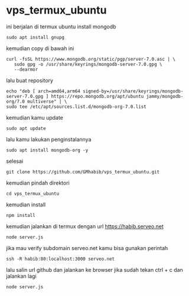 
# vps_termux_ubuntu
ini berjalan di termux ubuntu
install mongodb
```
sudo apt install gnupg
```
kemudian copy di bawah ini
```
curl -fsSL https://www.mongodb.org/static/pgp/server-7.0.asc | \
   sudo gpg -o /usr/share/keyrings/mongodb-server-7.0.gpg \
   --dearmor
```
lalu buat repository
```
echo "deb [ arch=amd64,arm64 signed-by=/usr/share/keyrings/mongodb-server-7.0.gpg ] https://repo.mongodb.org/apt/ubuntu jammy/mongodb-org/7.0 multiverse" | \
sudo tee /etc/apt/sources.list.d/mongodb-org-7.0.list
```
kemudian kamu update
```
sudo apt update
```
lalu kamu lakukan penginstalannya
```
sudo apt install mongodb-org -y
```
selesai
```
git clone https://github.com/GMhabib/vps_termux_ubuntu.git
```
kemudian pindah direktori
```
cd vps_termux_ubuntu
```
kemudian install
```
npm install
```
kemudian jalankan di termux dengan url https://habib.serveo.net
```
node server.js
```
jika mau verify subdomain serveo.net
kamu bisa gunakan perintah
```
ssh -R habib:80:localhost:3000 serveo.net
```
lalu salin url github dan jalankan ke browser
jika sudah tekan ctrl + c
dan jalankan lagi
```
node server.js
```
